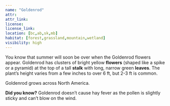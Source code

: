 ```yaml
--- 
name: "Goldenrod"
attr: 
attr_link: 
license: 
license_link: 
location: [bc,ab,sk,mb]
habitat: [forest,grassland,mountain,wetland]
visibility: high 
---
```

You know that summer will soon be over when the Goldenrod flowers appear. Goldenrod has clusters of bright yellow **flowers** (shaped like a spike or a pyramid) at the top of a tall **stalk** with long, narrow green **leaves**. The plant’s height varies from a few inches to over 6 ft, but 2-3 ft is common.

Goldenrod grows across North America.

**Did you know?** Goldenrod doesn’t cause hay fever as the pollen is slightly sticky and can’t blow on the wind.
